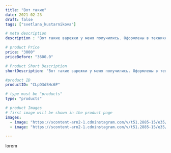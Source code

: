 ```yaml
---
title: "Вот такие"
date: 2021-02-23
draft: false
tags: ["svetlana_kustarnikova"]

# meta description
description : "Вот такие варежки у меня получились. Оформлены в технике сухого валяния."

# product Price
price: "3000"
priceBefore: "3600.0"

# Product Short Description
shortDescription: "Вот такие варежки у меня получились. Оформлены в технике сухого валяния."

#product ID
productID: "CLpD3dSHc6P"

# type must be "products"
type: "products"

# product Images
# first image will be shown in the product page
images:
  - image: "https://scontent-arn2-1.cdninstagram.com/v/t51.2885-15/e35/153936874_463756061470231_6955146002941473688_n.jpg?se=7&tp=1&_nc_ht=scontent-arn2-1.cdninstagram.com&_nc_cat=107&_nc_ohc=Qw_Nn4CmSbEAX_Rbk6f&ccb=7-4&oh=2c05f0ea26b49acb0666250d1f2796c8&oe=608223E7&ig_cache_key=MjUxNTU1ODg2OTE2NDE2NTM1NQ%3D%3D.2-ccb7-4"
  - image: "https://scontent-arn2-1.cdninstagram.com/v/t51.2885-15/e35/152482598_2879514638987087_4324332541974750467_n.jpg?se=7&tp=1&_nc_ht=scontent-arn2-1.cdninstagram.com&_nc_cat=111&_nc_ohc=0y5h4sYVijcAX9sNM1d&ccb=7-4&oh=7b3a4aed75bc5e1a00a60ebd14908a7d&oe=6083E296&ig_cache_key=MjUxNTU1ODg2OTAzODI3Mjg5Mw%3D%3D.2-ccb7-4"

---
```

lorem
